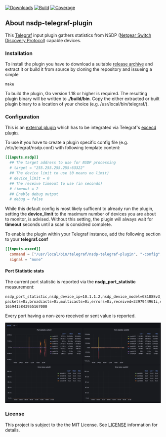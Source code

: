 [![Downloads](https://img.shields.io/github/downloads/hdecarne-github/nsdp-telegraf-plugin/total.svg)](https://github.com/hdecarne-github/nsdp-telegraf-plugin/releases)
[![Build](https://github.com/hdecarne-github/nsdp-telegraf-plugin/actions/workflows/build.yml/badge.svg)](https://github.com/hdecarne-github/nsdp-telegraf-plugin/actions/workflows/build.yml)
[![Coverage](https://sonarcloud.io/api/project_badges/measure?project=hdecarne-github_nsdp-telegraf-plugin&metric=coverage)](https://sonarcloud.io/summary/new_code?id=hdecarne-github_nsdp-telegraf-plugin)

## About nsdp-telegraf-plugin
This [Telegraf](https://github.com/influxdata/telegraf) input plugin gathers statistics from NSDP ([Netgear Switch Discovery Protocol](https://en.wikipedia.org/wiki/Netgear_Switch_Discovery_Protocol)) capable devices.

### Installation
To install the plugin you have to download a suitable [release archive](https://github.com/hdecarne-github/nsdp-telegraf-plugin/releases) and extract it or build it from source by cloning the repository and issueing a simple
```
make
```
To build the plugin, Go version 1.18 or higher is required. The resulting plugin binary will be written to **./build/bin**.
Copy the either extracted or built plugin binary to a location of your choice (e.g. /usr/local/bin/telegraf/).

### Configuration
This is an [external plugin](https://github.com/influxdata/telegraf/blob/master/docs/EXTERNAL_PLUGINS.md) which has to be integrated via Telegraf's [excecd plugin](https://github.com/influxdata/telegraf/tree/master/plugins/inputs/execd).

To use it you have to create a plugin specific config file (e.g. /etc/telegraf/nsdp.conf) with following template content:
```toml
[[inputs.nsdp]]
  ## The target address to use for NSDP processing
  # target = "255.255.255.255:63322"
  ## The device limit to use (0 means no limit)
  # device_limit = 0
  ## The receive timeout to use (in seconds)
  # timeout = 2
  ## Enable debug output
  # debug = false
```
While this default config is most likely sufficent to already run the plugin, setting the **device_limit** to the maximum number of devices you are about to monitor, is advised. Without this setting, the plugin will always wait for **timeout** seconds until a scan is considred complete.

To enable the plugin within your Telegraf instance, add the following section to your **telegraf.conf**
```toml
[[inputs.execd]]
  command = ["/usr/local/bin/telegraf/nsdp-telegraf-plugin", "-config", "/etc/telegraf/nsdp.conf", "-poll_interval", "10s"]
  signal = "none"
```
#### Port Statistic stats
The current port statistic is reported via the **nsdp_port_statistic** measurement:
```
nsdp_port_statistic,nsdp_device_ip=10.1.1.2,nsdp_device_model=GS108Ev3,nsdp_device_name=switch1,nsdp_device_port=1,nsdp_device_port_id=switch1:1 packets=0i,broadcasts=0i,multicasts=0i,errors=0i,received=3397944961i,sent=412888900i 1659415843955167000
```
Every port having a non-zero received or sent value is reported.

![Port Statistic](docs/screen_port_statistic.png)

### License
This project is subject to the the MIT License.
See [LICENSE](./LICENSE) information for details.